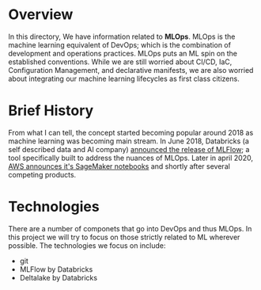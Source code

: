# Overview

In this directory, We have information related to **MLOps**. MLOps is the machine learning equivalent of DevOps; which is the combination of development and operations practices. MLOps puts an ML spin on the established conventions. While we are still worried about CI/CD, IaC, Configuration Management, and declarative manifests, we are also worried about integrating our machine learning lifecycles as first class citizens.

# Brief History

From what I can tell, the concept started becoming popular around 2018 as machine learning was becoming main stream. In June 2018, Databricks (a self described data and AI company) [announced the release of MLFlow](https://www.mlflow.org/category/news/index.html); a tool specifically built to address the nuances of MLOps. Later in april 2020, [AWS announces it's SageMaker notebooks](https://aws.amazon.com/about-aws/whats-new/2020/04/announcing-general-availability-amazon-sagemaker-notebooks/) and shortly after several competing products.

# Technologies

There are a number of componets that go into DevOps and thus MLOps. In this project we will try to focus on those strictly related to ML wherever possible. The technologies we focus on include:

- git
- MLFlow by Databricks
- Deltalake by Databricks